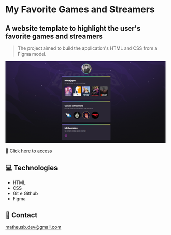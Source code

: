 # My Favorite Games and Streamers

## A website template to highlight the user's favorite games and streamers

> The project aimed to build the application's HTML and CSS from a Figma model.

![preview](./.github/preview.png)

🔗 [Click here to access](https://matheusborgesdev.github.io/My-favorite-games-and-streamers/)

## 💻 Technologies

- HTML
- CSS
- Git e Github
- Figma

## 📧 Contact

matheusb.dev@gmail.com
